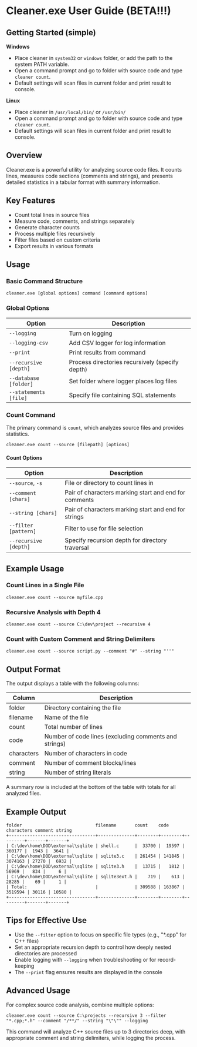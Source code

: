 # Cleaner.exe User Guide (BETA!!!)

## Getting Started (simple)

**Windows**
- Place cleaner in `system32` or `windows` folder, or add the path to the system PATH variable.
- Open a command prompt and go to folder with source code and type `cleaner count`.
- Default settings will scan files in current folder and print result to console.

**Linux**
- Place cleaner in `/usr/local/bin/` or `/usr/bin/`
- Open a command prompt and go to folder with source code and type `cleaner count`.
- Default settings will scan files in current folder and print result to console.

## Overview

Cleaner.exe is a powerful utility for analyzing source code files. It counts lines, measures code sections (comments and strings), and presents detailed statistics in a tabular format with summary information.

## Key Features

- Count total lines in source files
- Measure code, comments, and strings separately
- Generate character counts
- Process multiple files recursively
- Filter files based on custom criteria
- Export results in various formats

## Usage

### Basic Command Structure

```
cleaner.exe [global options] command [command options]
```

### Global Options

| Option | Description |
|--------|-------------|
| `--logging` | Turn on logging |
| `--logging-csv` | Add CSV logger for log information |
| `--print` | Print results from command |
| `--recursive [depth]` | Process directories recursively (specify depth) |
| `--database [folder]` | Set folder where logger places log files |
| `--statements [file]` | Specify file containing SQL statements |

### Count Command

The primary command is `count`, which analyzes source files and provides statistics.

```
cleaner.exe count --source [filepath] [options]
```

#### Count Options

| Option | Description |
|--------|-------------|
| `--source`, `-s` | File or directory to count lines in |
| `--comment [chars]` | Pair of characters marking start and end for comments |
| `--string [chars]` | Pair of characters marking start and end for strings |
| `--filter [pattern]` | Filter to use for file selection |
| `--recursive [depth]` | Specify recursion depth for directory traversal |

## Example Usage

### Count Lines in a Single File

```
cleaner.exe count --source myfile.cpp
```

### Recursive Analysis with Depth 4

```
cleaner.exe count --source C:\dev\project --recursive 4
```

### Count with Custom Comment and String Delimiters

```
cleaner.exe count --source script.py --comment "#" --string "''"
```

## Output Format

The output displays a table with the following columns:

| Column | Description |
|--------|-------------|
| folder | Directory containing the file |
| filename | Name of the file |
| count | Total number of lines |
| code | Number of code lines (excluding comments and strings) |
| characters | Number of characters in code |
| comment | Number of comment blocks/lines |
| string | Number of string literals |

A summary row is included at the bottom of the table with totals for all analyzed files.

## Example Output

```
folder                            filename       count    code     characters comment string 
+---------------------------------+--------------+--------+--------+---------+-------+-------+ 
| C:\dev\home\DOD\external\sqlite | shell.c      |  33700 |  19597 |  360177 |  1943 |  3641 | 
| C:\dev\home\DOD\external\sqlite | sqlite3.c    | 261454 | 141845 | 3074163 | 27270 |  6932 | 
| C:\dev\home\DOD\external\sqlite | sqlite3.h    |  13715 |   1812 |   56969 |   834 |     6 | 
| C:\dev\home\DOD\external\sqlite | sqlite3ext.h |    719 |    613 |   28285 |    69 |     1 | 
| Total:                          |              | 309588 | 163867 | 3519594 | 30116 | 10580 | 
+---------------------------------+--------------+--------+--------+---------+-------+-------+
```

## Tips for Effective Use

- Use the `--filter` option to focus on specific file types (e.g., "*.cpp" for C++ files)
- Set an appropriate recursion depth to control how deeply nested directories are processed
- Enable logging with `--logging` when troubleshooting or for record-keeping
- The `--print` flag ensures results are displayed in the console

## Advanced Usage

For complex source code analysis, combine multiple options:

```
cleaner.exe count --source C:\projects --recursive 3 --filter "*.cpp;*.h" --comment "/**/" --string "\"\"" --logging
```

This command will analyze C++ source files up to 3 directories deep, with appropriate comment and string delimiters, while logging the process.